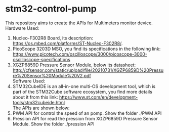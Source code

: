 # stm32-control-pump
This repository aims to create the APIs for Multimeters monitor device.
\
Hardware Used: 
1. Nucleo-F302R8 Board, its description: https://os.mbed.com/platforms/ST-Nucleo-F302R8/.
2. PicoScope 3203D MSO, you find its specifications in the following link: https://www.picotech.com/oscilloscope/3000/picoscope-3000-oscilloscope-specifications
3. XGZP6859D Pressure Sensor Module, below its datasheet: 
    http://cfsensor.com/static/upload/file/20210731/XGZP6859D%20Pressure%20Sensor%20Module%20V2.pdf
\
Software Used:
1. STM32CubeIDE is an all-in-one multi-OS development tool, which is part of the STM32Cube software ecosystem, you find more details about it from this link: https://www.st.com/en/development-tools/stm32cubeide.html
\
The APIs are shown below:
1. PWM API for control the speed of an pomp. Show the folder  ./PWM API
2. Pression API for read the pression from XGZP6859D Pressure Sensor Module. Show the folder  ./pression API

